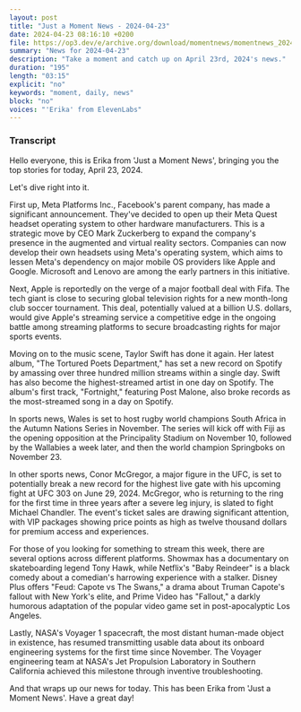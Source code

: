 ```yaml
---
layout: post
title: "Just a Moment News - 2024-04-23"
date: 2024-04-23 08:16:10 +0200
file: https://op3.dev/e/archive.org/download/momentnews/momentnews_2024-04-23.mp3
summary: "News for 2024-04-23"
description: "Take a moment and catch up on April 23rd, 2024's news."
duration: "195"
length: "03:15"
explicit: "no"
keywords: "moment, daily, news"
block: "no"
voices: "'Erika' from ElevenLabs"
---
```


### Transcript

Hello everyone, this is Erika from 'Just a Moment News', bringing you the top stories for today, April 23, 2024.

Let's dive right into it.

First up, Meta Platforms Inc., Facebook's parent company, has made a significant announcement. They've decided to open up their Meta Quest headset operating system to other hardware manufacturers. This is a strategic move by CEO Mark Zuckerberg to expand the company's presence in the augmented and virtual reality sectors. Companies can now develop their own headsets using Meta's operating system, which aims to lessen Meta's dependency on major mobile OS providers like Apple and Google. Microsoft and Lenovo are among the early partners in this initiative.

Next, Apple is reportedly on the verge of a major football deal with Fifa. The tech giant is close to securing global television rights for a new month-long club soccer tournament. This deal, potentially valued at a billion U.S. dollars, would give Apple's streaming service a competitive edge in the ongoing battle among streaming platforms to secure broadcasting rights for major sports events.

Moving on to the music scene, Taylor Swift has done it again. Her latest album, "The Tortured Poets Department," has set a new record on Spotify by amassing over three hundred million streams within a single day. Swift has also become the highest-streamed artist in one day on Spotify. The album's first track, "Fortnight," featuring Post Malone, also broke records as the most-streamed song in a day on Spotify.

In sports news, Wales is set to host rugby world champions South Africa in the Autumn Nations Series in November. The series will kick off with Fiji as the opening opposition at the Principality Stadium on November 10, followed by the Wallabies a week later, and then the world champion Springboks on November 23.

In other sports news, Conor McGregor, a major figure in the UFC, is set to potentially break a new record for the highest live gate with his upcoming fight at UFC 303 on June 29, 2024. McGregor, who is returning to the ring for the first time in three years after a severe leg injury, is slated to fight Michael Chandler. The event's ticket sales are drawing significant attention, with VIP packages showing price points as high as twelve thousand dollars for premium access and experiences.

For those of you looking for something to stream this week, there are several options across different platforms. Showmax has a documentary on skateboarding legend Tony Hawk, while Netflix's "Baby Reindeer" is a black comedy about a comedian's harrowing experience with a stalker. Disney Plus offers "Feud: Capote vs The Swans," a drama about Truman Capote's fallout with New York's elite, and Prime Video has "Fallout," a darkly humorous adaptation of the popular video game set in post-apocalyptic Los Angeles.

Lastly, NASA's Voyager 1 spacecraft, the most distant human-made object in existence, has resumed transmitting usable data about its onboard engineering systems for the first time since November. The Voyager engineering team at NASA's Jet Propulsion Laboratory in Southern California achieved this milestone through inventive troubleshooting.

And that wraps up our news for today. This has been Erika from 'Just a Moment News'. Have a great day!
